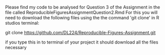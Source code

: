 Please find my code to be analysed for Question 3 of the Assignment in the file called ReproducibleFiguresAssignmentQuestion2.Rmd
For this you will need to download the following files using the the command 'git clone' in R studios terminal:

git clone https://github.com/DL224/Reproducible-Figures-Assignment.git

if you type this in to terminal of your project it should download all the files necessary

